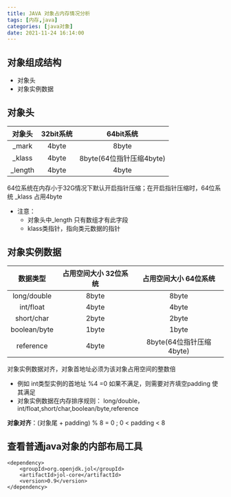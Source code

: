 ```yaml
---
title: JAVA 对象占内存情况分析
tags: [内存,java]
categories: [java对象]
date: 2021-11-24 16:14:00
---
```

## 对象组成结构

- 对象头
- 对象实例数据

## 对象头

|对象头  |  32bit系统   | 64bit系统  |
|  :--:  |  :--:  | :--:  |
| _mark    | 4byte  | 8byte |
| _klass    | 4byte  | 8byte(64位指针压缩4byte) |
| _length   | 4byte  | 4byte |

64位系统在内存小于32G情况下默认开启指针压缩；在开启指针压缩时，64位系统 _klass 占用4byte

- 注意：
    - 对象头中_length 只有数组才有此字段
    - klass类指针，指向类元数据的指针

## 对象实例数据

|   数据类型   | 占用空间大小 32位系统 |  占用空间大小 64位系统   |
| :----------: | :-------------------: | :----------------------: |
| long/double  |         8byte         |          8byte           |
|  int/float   |         4byte         |          4byte           |
|  short/char  |         2byte         |          2byte           |
| boolean/byte |         1byte         |          1byte           |
|  reference   |         4byte         | 8byte(64位指针压缩4byte) |

对象实例数据对齐，对象首地址必须为该对象占用空间的整数倍 
- 例如 int类型实例的首地址 %4 =0 如果不满足，则需要对齐填空padding 使其满足
- 对象实例数据在内存排序规则： long/double，int/float,short/char,boolean/byte,reference

**对象对齐**：(对象尾 + padding) % 8 = 0 ; 0 < padding < 8

## 查看普通java对象的内部布局工具

```
<dependency>
	<groupId>org.openjdk.jol</groupId>
	<artifactId>jol-core</artifactId>
	<version>0.9</version>
</dependency>
```



